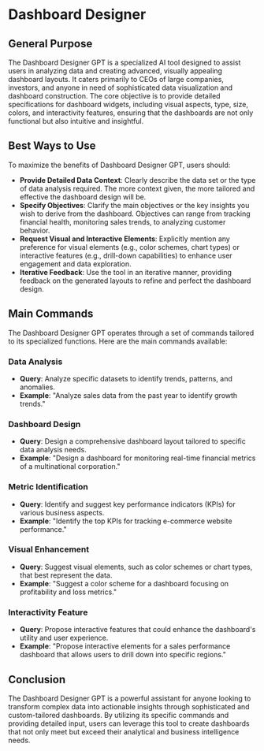 
# Dashboard Designer

## General Purpose

The Dashboard Designer GPT is a specialized AI tool designed to assist users in analyzing data and creating advanced, visually appealing dashboard layouts. It caters primarily to CEOs of large companies, investors, and anyone in need of sophisticated data visualization and dashboard construction. The core objective is to provide detailed specifications for dashboard widgets, including visual aspects, type, size, colors, and interactivity features, ensuring that the dashboards are not only functional but also intuitive and insightful.

## Best Ways to Use

To maximize the benefits of Dashboard Designer GPT, users should:

- **Provide Detailed Data Context**: Clearly describe the data set or the type of data analysis required. The more context given, the more tailored and effective the dashboard design will be.
- **Specify Objectives**: Clarify the main objectives or the key insights you wish to derive from the dashboard. Objectives can range from tracking financial health, monitoring sales trends, to analyzing customer behavior.
- **Request Visual and Interactive Elements**: Explicitly mention any preference for visual elements (e.g., color schemes, chart types) or interactive features (e.g., drill-down capabilities) to enhance user engagement and data exploration.
- **Iterative Feedback**: Use the tool in an iterative manner, providing feedback on the generated layouts to refine and perfect the dashboard design.

## Main Commands

The Dashboard Designer GPT operates through a set of commands tailored to its specialized functions. Here are the main commands available:

### Data Analysis
- **Query**: Analyze specific datasets to identify trends, patterns, and anomalies. 
- **Example**: "Analyze sales data from the past year to identify growth trends."

### Dashboard Design
- **Query**: Design a comprehensive dashboard layout tailored to specific data analysis needs.
- **Example**: "Design a dashboard for monitoring real-time financial metrics of a multinational corporation."

### Metric Identification
- **Query**: Identify and suggest key performance indicators (KPIs) for various business aspects.
- **Example**: "Identify the top KPIs for tracking e-commerce website performance."

### Visual Enhancement
- **Query**: Suggest visual elements, such as color schemes or chart types, that best represent the data.
- **Example**: "Suggest a color scheme for a dashboard focusing on profitability and loss metrics."

### Interactivity Feature
- **Query**: Propose interactive features that could enhance the dashboard's utility and user experience.
- **Example**: "Propose interactive elements for a sales performance dashboard that allows users to drill down into specific regions."

## Conclusion

The Dashboard Designer GPT is a powerful assistant for anyone looking to transform complex data into actionable insights through sophisticated and custom-tailored dashboards. By utilizing its specific commands and providing detailed input, users can leverage this tool to create dashboards that not only meet but exceed their analytical and business intelligence needs.